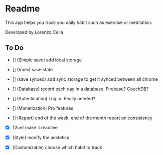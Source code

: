 # Readme

This app helps you track you daily habit such as exercise or meditation.

Developed by Lorenzo Cella

## To Do

- [] (Simple save) add local storage

- [] (Vuex) save state

- [] (save synced) add sync storage to get it synced between all chrome

- [] (Database) record each day in a database. Firebase? CouchDB?

- [] (Autentication) Log in. Really needed?

- [] (Monetization) Pro features

- [] (Report) end of the week, end of the month report on consistency

- [x] (Vue) make it reactive

- [x] (Style) modify the aestetics

- [x] (Customizable) choose which habit to track